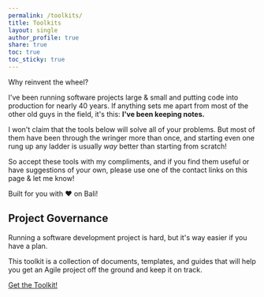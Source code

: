 ```yaml
---
permalink: /toolkits/
title: Toolkits
layout: single
author_profile: true
share: true
toc: true
toc_sticky: true
---
```


Why reinvent the wheel?

I've been running software projects large & small and putting code into production for nearly 40 years. If anything sets me apart from most of the other old guys in the field, it's this: **I've been keeping notes.**

I won't claim that the tools below will solve all of your problems. But most of them have been through the wringer more than once, and starting even one rung up any ladder is usually _way_ better than starting from scratch!

So accept these tools with my compliments, and if you find them useful or have suggestions of your own, please use one of the contact links on this page & let me know!

Built for you with ❤️ on Bali!

## Project Governance

Running a software development project is hard, but it's way easier if you have a plan.

This toolkit is a collection of documents, templates, and guides that will help you get an Agile project off the ground and keep it on track.

<div class="button-row--left">
    <a href="/toolkits/project-governance/" class="btn btn--info btn--large">Get the Toolkit!</a>
</div>
